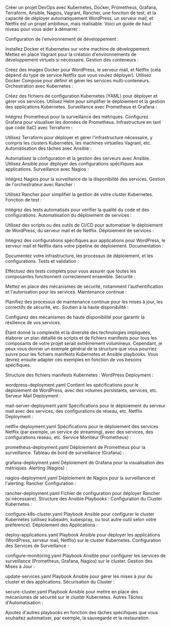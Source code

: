 Créer un projet DevOps avec Kubernetes, Docker, Prometheus, Grafana, Terraform, Ansible, Nagios, Vagrant, Rancher, une fonction de test, et la capacité de déployer automatiquement WordPress, un serveur mail, et Netflix est un projet ambitieux, mais réalisable. Voici un guide de haut niveau pour vous aider à démarrer :

Configuration de l'environnement de développement :

Installez Docker et Kubernetes sur votre machine de développement.
Mettez en place Vagrant pour la création d'environnements de développement virtuels si nécessaire.
Gestion des conteneurs :

Créez des images Docker pour WordPress, le serveur mail, et Netflix (cela dépend du type de service Netflix que vous voulez déployer).
Utilisez Docker Compose pour définir et gérer les services multi-conteneurs.
Orchestration avec Kubernetes :

Créez des fichiers de configuration Kubernetes (YAML) pour déployer et gérer vos services.
Utilisez Helm pour simplifier le déploiement et la gestion des applications Kubernetes.
Surveillance avec Prometheus et Grafana :

Intégrez Prometheus pour la surveillance des métriques.
Configurez Grafana pour visualiser les données de Prometheus.
Infrastructure en tant que code (IaC) avec Terraform :

Utilisez Terraform pour déployer et gérer l'infrastructure nécessaire, y compris les clusters Kubernetes, les machines virtuelles Vagrant, etc.
Automatisation des tâches avec Ansible :

Automatisez la configuration et la gestion des serveurs avec Ansible.
Utilisez Ansible pour déployer des configurations spécifiques aux applications.
Surveillance avec Nagios :

Intégrez Nagios pour la surveillance de la disponibilité des services.
Gestion de l'orchestrateur avec Rancher :

Utilisez Rancher pour simplifier la gestion de votre cluster Kubernetes.
Fonction de test :

Intégrez des tests automatisés pour vérifier la qualité du code et des configurations.
Automatisation du déploiement de services :

Utilisez des scripts ou des outils de CI/CD pour automatiser le déploiement de WordPress, du serveur mail et de Netflix.
Déploiement de services :

Intégrez des configurations spécifiques aux applications pour WordPress, le serveur mail et Netflix dans votre pipeline de déploiement.
Documentation :

Documentez votre infrastructure, les processus de déploiement, et les configurations.
Tests et validation :

Effectuez des tests complets pour vous assurer que toutes les composantes fonctionnent correctement ensemble.
Sécurité :

Mettez en place des mécanismes de sécurité, notamment l'authentification et l'autorisation pour les services.
Maintenance continue :

Planifiez des processus de maintenance continue pour les mises à jour, les correctifs de sécurité, etc.
Soutien à la haute disponibilité :

Configurez des mécanismes de haute disponibilité pour garantir la résilience de vos services.


Étant donné la complexité et la diversité des technologies impliquées, élaborer un plan détaillé de scripts et de fichiers manifests pour tous les composants de votre projet serait extrêmement volumineux. Cependant, je peux vous donner un exemple général de la structure que vous pourriez suivre pour les fichiers manifests Kubernetes et Ansible playbooks. Vous devrez ensuite adapter ces exemples en fonction de vos besoins spécifiques.

Structure des fichiers manifests Kubernetes :
WordPress Deployment :

wordpress-deployment.yaml
Contient les spécifications pour le déploiement de WordPress, avec des volumes persistants, services, etc.
Serveur Mail Deployment :

mail-server-deployment.yaml
Spécifications pour le déploiement du serveur mail avec des services, des configurations de réseau, etc.
Netflix Deployment :

netflix-deployment.yaml
Spécifications pour le déploiement des services Netflix (par exemple, un service de streaming), avec des services, des configurations réseau, etc.
Service Moniteur (Prometheus) :

prometheus-deployment.yaml
Déploiement de Prometheus pour la surveillance.
Tableau de bord de surveillance (Grafana) :

grafana-deployment.yaml
Déploiement de Grafana pour la visualisation des métriques.
Alerting (Nagios) :

nagios-deployment.yaml
Déploiement de Nagios pour la surveillance et l'alerting.
Rancher Configuration :

rancher-deployment.yaml
Fichier de configuration pour déployer Rancher (si nécessaire).
Structure des Ansible Playbooks :
Configuration du Cluster Kubernetes :

configure-k8s-cluster.yaml
Playbook Ansible pour configurer le cluster Kubernetes (utilisez kubeadm, kubespray, ou tout autre outil selon votre préférence).
Déploiement des Applications :

deploy-applications.yaml
Playbook Ansible pour déployer les applications (WordPress, serveur mail, Netflix) sur le cluster Kubernetes.
Configuration des Services de Surveillance :

configure-monitoring.yaml
Playbook Ansible pour configurer les services de surveillance (Prometheus, Grafana, Nagios) sur le cluster.
Gestion des Mises à Jour :

update-services.yaml
Playbook Ansible pour gérer les mises à jour du cluster et des applications.
Sécurisation du Cluster :

secure-cluster.yaml
Playbook Ansible pour mettre en place des mécanismes de sécurité sur le cluster Kubernetes.
Autres Tâches d'Automatisation :

Ajoutez d'autres playbooks en fonction des tâches spécifiques que vous souhaitez automatiser, par exemple, la sauvegarde et la restauration.

